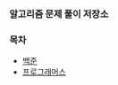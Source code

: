 ### 알고리즘 문제 풀이 저장소



### 목차
* [백준](https://github.com/gerherh/Algorithm/tree/main/%EB%B0%B1%EC%A4%80)
* [프로그래머스]()
